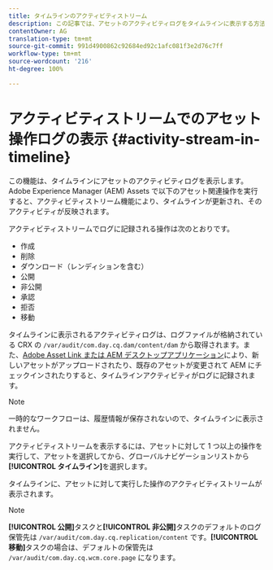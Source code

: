 ```yaml
---
title: タイムラインのアクティビティストリーム
description: この記事では、アセットのアクティビティログをタイムラインに表示する方法について説明します。
contentOwner: AG
translation-type: tm+mt
source-git-commit: 991d4900862c92684ed92c1afc081f3e2d76c7ff
workflow-type: tm+mt
source-wordcount: '216'
ht-degree: 100%

---
```



# アクティビティストリームでのアセット操作ログの表示 {#activity-stream-in-timeline}

この機能は、タイムラインにアセットのアクティビティログを表示します。Adobe Experience Manager (AEM) Assets で以下のアセット関連操作を実行すると、アクティビティストリーム機能により、タイムラインが更新され、そのアクティビティが反映されます。

アクティビティストリームでログに記録される操作は次のとおりです。

* 作成
* 削除
* ダウンロード（レンディションを含む）
* 公開
* 非公開
* 承認
* 拒否
* 移動

タイムラインに表示されるアクティビティログは、ログファイルが格納されている CRX の `/var/audit/com.day.cq.dam/content/dam` から取得されます。また、[Adobe Asset Link](https://helpx.adobe.com/jp/enterprise/using/manage-assets-using-adobe-asset-link.html)[ または AEM デスクトップアプリケーション](https://docs.adobe.com/content/help/en/experience-manager-desktop-app/using/release-notes.html)により、新しいアセットがアップロードされたり、既存のアセットが変更されて AEM にチェックインされたりすると、タイムラインアクティビティがログに記録されます。

>[!NOTE]
>
>一時的なワークフローは、履歴情報が保存されないので、タイムラインに表示されません。

アクティビティストリームを表示するには、アセットに対して 1 つ以上の操作を実行して、アセットを選択してから、グローバルナビゲーションリストから&#x200B;**[!UICONTROL タイムライン]**&#x200B;を選択します。

<!-- ![timeline-2](assets/timeline-2.png) -->

タイムラインに、アセットに対して実行した操作のアクティビティストリームが表示されます。

<!-- ![activity_stream](assets/activity_stream.png) -->

>[!NOTE]
>
>**[!UICONTROL 公開]**&#x200B;タスクと&#x200B;**[!UICONTROL 非公開]**&#x200B;タスクのデフォルトのログ保管先は `/var/audit/com.day.cq.replication/content` です。**[!UICONTROL 移動]**&#x200B;タスクの場合は、デフォルトの保管先は `/var/audit/com.day.cq.wcm.core.page` になります。
